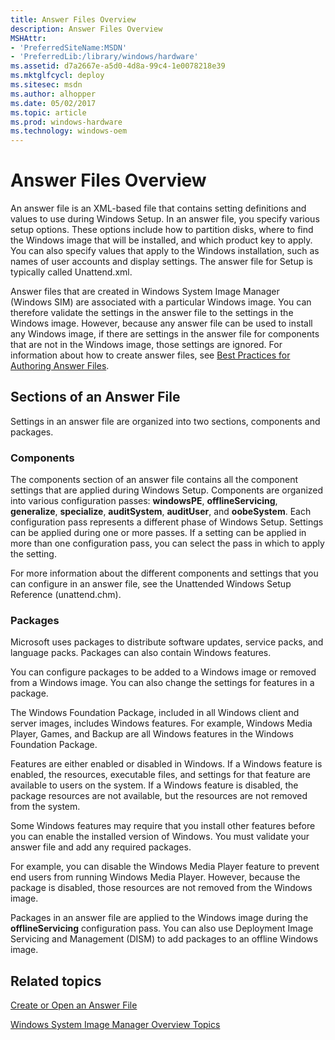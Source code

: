 ```yaml
---
title: Answer Files Overview
description: Answer Files Overview
MSHAttr:
- 'PreferredSiteName:MSDN'
- 'PreferredLib:/library/windows/hardware'
ms.assetid: d7a2667e-a5d0-4d8a-99c4-1e0078218e39
ms.mktglfcycl: deploy
ms.sitesec: msdn
ms.author: alhopper
ms.date: 05/02/2017
ms.topic: article
ms.prod: windows-hardware
ms.technology: windows-oem
---
```


# Answer Files Overview


An answer file is an XML-based file that contains setting definitions and values to use during Windows Setup. In an answer file, you specify various setup options. These options include how to partition disks, where to find the Windows image that will be installed, and which product key to apply. You can also specify values that apply to the Windows installation, such as names of user accounts and display settings. The answer file for Setup is typically called Unattend.xml.

Answer files that are created in Windows System Image Manager (Windows SIM) are associated with a particular Windows image. You can therefore validate the settings in the answer file to the settings in the Windows image. However, because any answer file can be used to install any Windows image, if there are settings in the answer file for components that are not in the Windows image, those settings are ignored. For information about how to create answer files, see [Best Practices for Authoring Answer Files](best-practices-for-authoring-answer-files.md).

## Sections of an Answer File


Settings in an answer file are organized into two sections, components and packages.

### Components

The components section of an answer file contains all the component settings that are applied during Windows Setup. Components are organized into various configuration passes: **windowsPE**, **offlineServicing**, **generalize**, **specialize**, **auditSystem**, **auditUser**, and **oobeSystem**. Each configuration pass represents a different phase of Windows Setup. Settings can be applied during one or more passes. If a setting can be applied in more than one configuration pass, you can select the pass in which to apply the setting.

For more information about the different components and settings that you can configure in an answer file, see the Unattended Windows Setup Reference (unattend.chm).

### Packages

Microsoft uses packages to distribute software updates, service packs, and language packs. Packages can also contain Windows features.

You can configure packages to be added to a Windows image or removed from a Windows image. You can also change the settings for features in a package.

The Windows Foundation Package, included in all Windows client and server images, includes Windows features. For example, Windows Media Player, Games, and Backup are all Windows features in the Windows Foundation Package.

Features are either enabled or disabled in Windows. If a Windows feature is enabled, the resources, executable files, and settings for that feature are available to users on the system. If a Windows feature is disabled, the package resources are not available, but the resources are not removed from the system.

Some Windows features may require that you install other features before you can enable the installed version of Windows. You must validate your answer file and add any required packages.

For example, you can disable the Windows Media Player feature to prevent end users from running Windows Media Player. However, because the package is disabled, those resources are not removed from the Windows image.

Packages in an answer file are applied to the Windows image during the **offlineServicing** configuration pass. You can also use Deployment Image Servicing and Management (DISM) to add packages to an offline Windows image.

## Related topics


[Create or Open an Answer File](create-or-open-an-answer-file.md)

[Windows System Image Manager Overview Topics](windows-system-image-manager-overview-topics.md)

 

 







